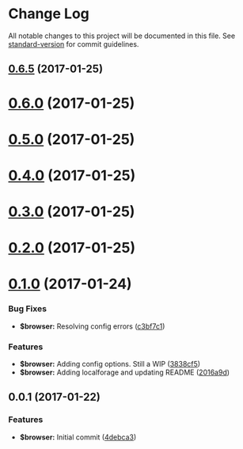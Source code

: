 # Change Log

All notable changes to this project will be documented in this file. See [standard-version](https://github.com/conventional-changelog/standard-version) for commit guidelines.



<a name="0.6.5"></a>
## [0.6.5](https://github.com/phillipcurl/ngx-warehouse/compare/v0.6.0...v0.6.5) (2017-01-25)



<a name="0.6.0"></a>
# [0.6.0](https://github.com/phillipcurl/ngx-warehouse/compare/v0.4.0...v0.6.0) (2017-01-25)



<a name="0.5.0"></a>
# [0.5.0](https://github.com/phillipcurl/ngx-warehouse/compare/v0.4.0...v0.5.0) (2017-01-25)



<a name="0.4.0"></a>
# [0.4.0](https://github.com/phillipcurl/ngx-warehouse/compare/v0.2.0...v0.4.0) (2017-01-25)



<a name="0.3.0"></a>
# [0.3.0](https://github.com/phillipcurl/ngx-warehouse/compare/v0.2.0...v0.3.0) (2017-01-25)



<a name="0.2.0"></a>
# [0.2.0](https://github.com/phillipcurl/ngx-warehouse/compare/v0.1.0...v0.2.0) (2017-01-25)



<a name="0.1.0"></a>
# [0.1.0](https://github.com/phillipcurl/ngx-warehouse/compare/v0.0.1...v0.1.0) (2017-01-24)


### Bug Fixes

* **$browser:** Resolving config errors ([c3bf7c1](https://github.com/phillipcurl/ngx-warehouse/commit/c3bf7c1))


### Features

* **$browser:** Adding config options. Still a WIP ([3838cf5](https://github.com/phillipcurl/ngx-warehouse/commit/3838cf5))
* **$browser:** Adding localforage and updating README ([2016a9d](https://github.com/phillipcurl/ngx-warehouse/commit/2016a9d))



<a name="0.0.1"></a>
## 0.0.1 (2017-01-22)


### Features

* **$browser:** Initial commit ([4debca3](https://github.com/phillipcurl/ngx-warehouse/commit/4debca3))
